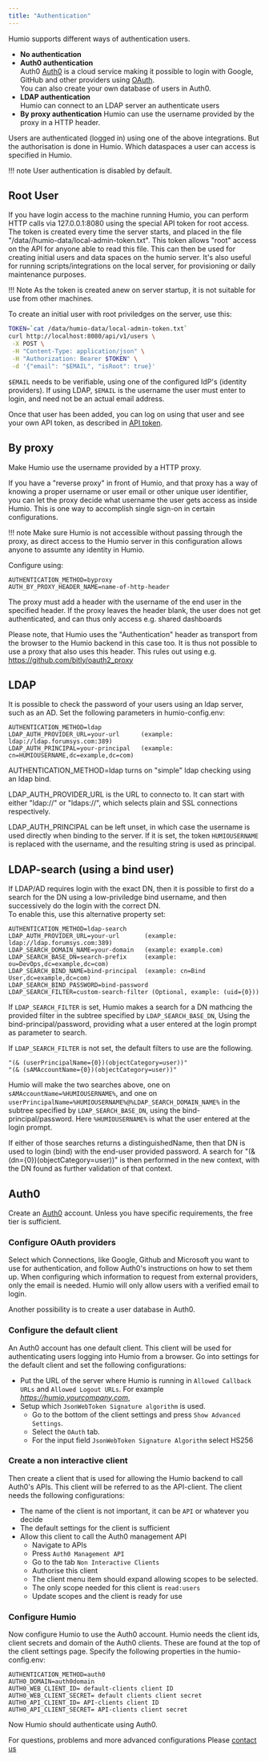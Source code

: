 ```yaml
---
title: "Authentication"
---
```



Humio supports different ways of authentication users.

* __No authentication__
* __Auth0 authentication__   
   Auth0 [Auth0](https://auth0.com/) is a cloud service making it possible to login with Google, GitHub and other providers using [OAuth](https://en.wikipedia.org/wiki/OAuth).  
   You can also create your own database of users in Auth0.
* __LDAP authentication__  
   Humio can connect to an LDAP server an authenticate users
* __By proxy authentication__
   Humio can use the username provided by the proxy in a HTTP header.

Users are authenticated (logged in) using one of the above integrations. But the authorisation is done in Humio. Which dataspaces a user can access is specified in Humio.


!!! note
    User authentication is disabled by default.

## Root User

If you have login access to the machine
running Humio, you can perform HTTP calls via 127.0.0.1:8080 using
the special API token for root access. The token is created every time the server starts, and placed in the file
"/data//humio-data/local-admin-token.txt". This token allows "root" access on the API for anyone able to read this file.
This can then be used for creating initial users and data spaces on the humio server.
It's also useful for running scripts/integrations on the local server, for provisioning or daily maintenance purposes.

!!! Note
    As the token is created anew on server startup, it is not suitable for use from other machines.

To create an initial user with root priviledges on the server, use this:

```bash
TOKEN=`cat /data/humio-data/local-admin-token.txt`
curl http://localhost:8080/api/v1/users \
 -X POST \
 -H "Content-Type: application/json" \
 -H "Authorization: Bearer $TOKEN" \
 -d '{"email": "$EMAIL", "isRoot": true}'
```

`$EMAIL` needs to be verifiable, using one of the configured IdP's (identity
providers). If using LDAP, `$EMAIL` is the username the user must enter to login, and need not be an actual email address.

Once that user has been added, you can log on using that user and see your own API token, as described
in [API token](/http-api.md#api-token).

## By proxy
Make Humio use the username provided by a HTTP proxy.

If you have a "reverse proxy" in front of Humio, and that proxy has a way of knowing a proper username or user email or
other unique user identifier, you can let the proxy decide what username the user gets access as inside Humio.
This is one way to accomplish single sign-on in certain configurations.

!!! note
    Make sure Humio is not accessible without passing through the proxy, as direct access to the Humio server
    in this configuration allows anyone to assumte any identity in Humio.

Configure using:

    AUTHENTICATION_METHOD=byproxy
    AUTH_BY_PROXY_HEADER_NAME=name-of-http-header

The proxy must add a header with the username of the end user in the specified header.
If the proxy leaves the header blank, the user does not get authenticated,
and can thus only access e.g. shared dashboards

Please note, that Humio uses the "Authentication" header as transport from the browser to the Humio backend in this case too.
It is thus not possible to use a proxy that also uses this header. This rules out using e.g. https://github.com/bitly/oauth2_proxy



## LDAP
It is possible to check the password of your users using an ldap server, such as an AD. Set the following parameters in humio-config.env:

    AUTHENTICATION_METHOD=ldap
    LDAP_AUTH_PROVIDER_URL=your-url      (example: ldap://ldap.forumsys.com:389)
    LDAP_AUTH_PRINCIPAL=your-principal   (example: cn=HUMIOUSERNAME,dc=example,dc=com)

AUTHENTICATION_METHOD=ldap turns on "simple" ldap checking using an ldap bind.

LDAP_AUTH_PROVIDER_URL is the URL to connecto to. It can start with either "ldap://" or "ldaps://", which selects plain and SSL connections respectively.

LDAP_AUTH_PRINCIPAL can be left unset, in which case the username is used directly when binding to the server.
If it is set, the token `HUMIOUSERNAME` is replaced with the username, and the resulting string is used as principal.

## LDAP-search (using a bind user)

If LDAP/AD requires login with the exact DN, then it is possible to first do a search for the DN using
a low-priviledge bind username, and then successively do the login with the correct DN.  
To enable this, use this alternative property set:

    AUTHENTICATION_METHOD=ldap-search
    LDAP_AUTH_PROVIDER_URL=your-url       (example: ldap://ldap.forumsys.com:389)
    LDAP_SEARCH_DOMAIN_NAME=your-domain   (example: example.com)
    LDAP_SEARCH_BASE_DN=search-prefix     (example: ou=DevOps,dc=example,dc=com)
    LDAP_SEARCH_BIND_NAME=bind-principal  (example: cn=Bind User,dc=example,dc=com)
    LDAP_SEARCH_BIND_PASSWORD=bind-password
    LDAP_SEARCH_FILTER=custom-search-filter (Optional, example: (uid={0}))

If `LDAP_SEARCH_FILTER` is set, Humio makes a search for a DN mathcing the provided filter
in the subtree specified by `LDAP_SEARCH_BASE_DN`, Using the bind-principal/password,
providing what a user entered at the login prompt as parameter to search.

If `LDAP_SEARCH_FILTER` is not set, the default filters to use are the following.
```
"(& (userPrincipalName={0})(objectCategory=user))"
"(& (sAMAccountName={0})(objectCategory=user))"
```

Humio will make the two searches above, one on `sAMAccountName=%HUMIOUSERNAME%`,
and one on `userPrincipalName=%HUMIOUSERNAME%@%LDAP_SEARCH_DOMAIN_NAME%` in the subtree specified by `LDAP_SEARCH_BASE_DN`,
using the bind-principal/password. Here `%HUMIOUSERNAME%` is what the user entered at the login prompt.


If either of those searches returns a distinguishedName, then
that DN is used to login (bind) with the end-user provided password.
A search for "(& (dn={0})(objectCategory=user))" is then performed in the new context,
with the DN found as further validation of that context.

## Auth0
    
Create an [Auth0](https://auth0.com/) account. Unless you have specific requirements, the free tier is sufficient.

### Configure OAuth providers
Select which Connections, like Google, Github and Microsoft you want to use for authentication, and follow Auth0's instructions on how to set them up. 
When configuring which information to request from external providers, only the email is needed. Humio will only allow users with a verified email to login.

Another possibility is to create a user database in Auth0.


### Configure the default client
An Auth0 account has one default client. This client will be used for authenticating users logging into Humio from a browser.
Go into settings for the default client and set the following configurations:  
 
 * Put the URL of the server where Humio is running in `Allowed Callback URLs` and `Allowed Logout URLs`. For example *https://humio.yourcompany.com*,
 * Setup which `JsonWebToken Signature algorithm` is used. 
    * Go to the bottom of the client settings and press `Show Advanced Settings`.
    * Select the `OAuth` tab.
    * For the input field `JsonWebToken Signature Algorithm` select HS256
    
### Create a non interactive client
Then create a client that is used for allowing the Humio backend to call Auth0's APIs. This client will be referred to as the API-client.
The client needs the following configurations:

* The name of the client is not important, it can be `API` or whatever you decide
* The default settings for the client is sufficient
* Allow this client to call the Auth0 management API
    * Navigate to APIs
    * Press `Auth0 Management API`
    * Go to the tab `Non Interactive Clients`
    * Authorise this client
    * The client menu item should expand allowing scopes to be selected.
    * The only scope needed for this client is `read:users`
    * Update scopes and the client is ready for use
    

### Configure Humio
Now configure Humio to use the Auth0 account. Humio needs the client ids, client secrets and domain of the Auth0 clients. These are found at the top of the client settings page.
Specify the following properties in the humio-config.env: 

    AUTHENTICATION_METHOD=auth0
    AUTH0_DOMAIN=auth0domain
    AUTH0_WEB_CLIENT_ID= default-clients client ID
    AUTH0_WEB_CLIENT_SECRET= default clients client secret
    AUTH0_API_CLIENT_ID= API-clients client ID
    AUTH0_API_CLIENT_SECRET= API-clients client secret
      
Now Humio should authenticate using Auth0.

For questions, problems and more advanced configurations Please [contact us](mailto:support@humio.com)
